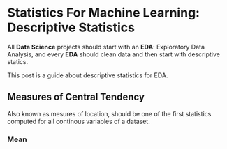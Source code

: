 # Statistics For Machine Learning: Descriptive Statistics

All **Data Science** projects should start with an **EDA**: Exploratory Data Analysis, and every **EDA** should clean data and then start with descriptive statics.

This post is a guide about descriptive statistics for EDA.

## Measures of Central Tendency

Also known as mesures of location, should be one of the first statistics computed for all continous variables of a dataset.

### Mean





